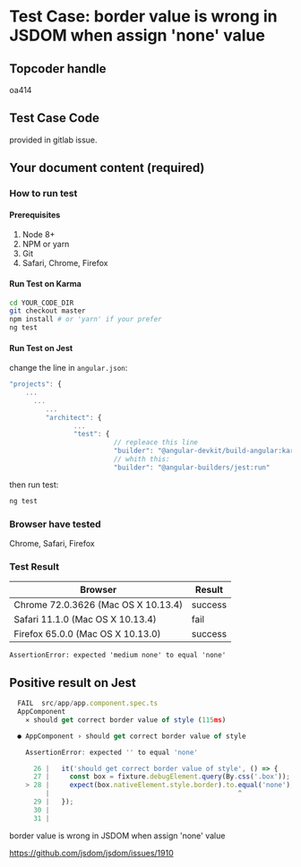 # Test Case: border value is wrong in JSDOM when assign 'none' value
## Topcoder handle

oa414

## Test Case Code 

provided in gitlab issue.

## Your document content (required)


### How to run test

#### Prerequisites

1. Node 8+
2. NPM or yarn
3. Git
4. Safari, Chrome, Firefox

#### Run Test on Karma

```bash
cd YOUR_CODE_DIR
git checkout master
npm install # or 'yarn' if your prefer
ng test
```
#### Run Test on Jest

change the line in `angular.json`:

```javascript
"projects": {
    ...
      ...
         ...
         "architect": {
                ...
                "test": {
                          // repleace this line 
                          "builder": "@angular-devkit/build-angular:karma" 
                          // whith this:
                          "builder": "@angular-builders/jest:run"

```

then run test:

```bash
ng test
```

### Browser have tested

Chrome, Safari, Firefox

### Test Result

| Browser | Result |
| ------ | ------ |
| Chrome 72.0.3626 (Mac OS X 10.13.4) | success |
| Safari 11.1.0 (Mac OS X 10.13.4)  | fail | 
| Firefox 65.0.0 (Mac OS X 10.13.0) | success | 


	AssertionError: expected 'medium none' to equal 'none'

## Positive result on Jest 


```javascript
  FAIL  src/app/app.component.spec.ts
  AppComponent
    ✕ should get correct border value of style (115ms)

  ● AppComponent › should get correct border value of style

    AssertionError: expected '' to equal 'none'

      26 |   it('should get correct border value of style', () => {
      27 |     const box = fixture.debugElement.query(By.css('.box'));
    > 28 |     expect(box.nativeElement.style.border).to.equal('none');
         |                                               ^
      29 |   });
      30 |
      31 |
```


border value is wrong in JSDOM when assign 'none' value

https://github.com/jsdom/jsdom/issues/1910
